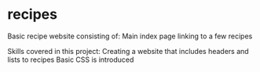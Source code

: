 # recipes
Basic recipe website consisting of:
    Main index page linking to a few recipes 

Skills covered in this project:
    Creating a website that includes headers and lists to recipes 
    Basic CSS is introduced 
